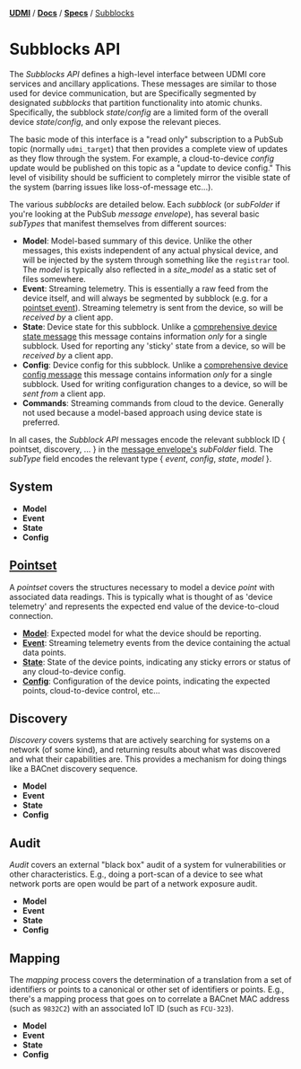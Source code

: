 [**UDMI**](../../) / [**Docs**](../) / [**Specs**](./) / [Subblocks](#)

# Subblocks API

The _Subblocks API_ defines a high-level interface between UDMI core services and ancillary
applications. These messages are similar to those used for device communication, but are
Specifically segmented by designated _subblocks_ that partition functionality into atomic
chunks. Specifically, the subblock _state_/_config_ are a limited form of the overall
device _state_/_config_, and only expose the relevant pieces.

The basic mode of this interface is a "read only" subscription to a PubSub topic (normally
`udmi_target`) that then provides a complete view of updates as they flow through the system.
For example, a cloud-to-device _config_ update would be published on this topic as a "update
to device config." This level of visibility should be sufficient to completely mirror the
visible state of the system (barring issues like loss-of-message etc...).

The various _subblocks_ are detailed below. Each _subblock_ (or _subFolder_ if you're looking
at the PubSub _message envelope_), has several basic _subTypes_ that manifest themselves from
different sources:

* **Model**: Model-based summary of this device. Unlike the other messages, this exists
  independent of any actual physical device, and will be injected by the system through something
  like the `registrar` tool. The _model_ is typically also reflected in a _site\_model_ as a
  static set of files somewhere.
* **Event**: Streaming telemetry. This is essentially a raw feed from the device itself,
  and will always be segmented by subblock (e.g. for a
  [pointset event](../../tests/event_pointset.tests/example.json)). Streaming telemetry
  is sent from the device, so will be _received by_ a client app.
* **State**: Device state for this subblock. Unlike a
  [comprehensive device state message](../../tests/state.tests/example.json)
  this message contains information _only_ for a single subblock. Used for reporting any 'sticky'
  state from a device, so will be _received by_ a client app.
* **Config**: Device config for this subblock. Unlike a
  [comprehensive device config message](../../tests/config.tests/example.json)
  this message contains information _only_ for a single subblock. Used for writing configuration
  changes to a device, so will be _sent from_ a client app.
* **Commands**: Streaming commands from cloud to the device. Generally not used because a model-based
  approach using device state is preferred.

In all cases, the _Subblock API_ messages encode the relevant subblock ID { pointset, discovery, ... }
in the [message envelope's](../../tests/envelope.tests/example.json) _subFolder_ field.
The _subType_ field encodes the relevant type { _event_, _config_, _state_, _model_ }.

## System

* **Model**
* **Event**
* **State**
* **Config**

## [Pointset](../messages/pointset.md)

A _pointset_ covers the structures necessary to model a device _point_ with associated data readings.
This is typically what is thought of as 'device telemetry' and represents the expected end value of
the device-to-cloud connection.

* [**Model**](../../tests/model_pointset.tests/example.json): Expected model for what the device should
  be reporting.
* [**Event**](../../tests/event_pointset.tests/example.json): Streaming telemetry events from the device
  containing the actual data points.
* [**State**](../../tests/state_pointset.tests/example.json): State of the device points, indicating any
  sticky errors or status of any cloud-to-device config.
* [**Config**](../../tests/config_pointset.tests/example.json): Configuration of the device points,
  indicating the expected points, cloud-to-device control, etc...

## Discovery

_Discovery_ covers systems that are actively searching for systems on a network (of some kind), and
returning results about what was discovered and what their capabilities are. This provides a mechanism
for doing things like a BACnet discovery sequence.

* **Model**
* **Event**
* **State**
* **Config**

## Audit

_Audit_ covers an external "black box" audit of a system for vulnerabilities or other characteristics.
E.g., doing a port-scan of a device to see what network ports are open would be part of a network
exposure audit.

* **Model**
* **Event**
* **State**
* **Config**

## Mapping

The _mapping_ process covers the determination of a translation from a set of identifiers or points to
a canonical or other set of identifiers or points. E.g., there's a mapping process that goes on to
correlate a BACnet MAC address (such as `9832C2`) with an associated IoT ID (such as `FCU-323`).

* **Model**
* **Event**
* **State**
* **Config**

